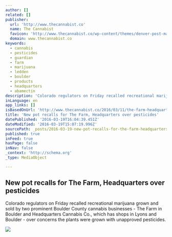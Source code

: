 ```yaml
---
author: []
related: []
publisher:
  url: 'http://www.thecannabist.co'
  name: The Cannabist
  favicon: 'http://www.thecannabist.co/wp-content/themes/denver-post-marijuana/images/touch-icon-196x196.png'
  domain: www.thecannabist.co
keywords:
  - cannabis
  - pesticides
  - guardian
  - farm
  - marijuana
  - ledden
  - boulder
  - products
  - headquarters
  - abamectin
description: 'Colorado regulators on Friday recalled recreational marijuana grown and sold by two prominent Boulder County cannabis businesses - The Farm in Boulder and Headquarters Cannabis Co., which has shops in Lyons and Boulder - over concerns the plants were grown with unapproved pesticides.'
inLanguage: en
app_links: []
isBasedOnUrl: 'http://www.thecannabist.co/2016/03/11/the-farm-headquarters-cannabis-company-pesticides-recalls/49960/'
title: 'New pot recalls for The Farm, Headquarters over pesticides'
datePublished: '2016-03-19T16:04:39.451Z'
dateModified: '2016-03-19T15:07:19.996Z'
sourcePath: _posts/2016-03-19-new-pot-recalls-for-the-farm-headquarters-over-pesticides.md
published: true
inFeed: true
hasPage: false
inNav: false
_context: 'http://schema.org'
_type: MediaObject

---
```

<article style=""><h1>New pot recalls for The Farm, Headquarters over pesticides</h1><p>Colorado regulators on Friday recalled recreational marijuana grown and sold by two prominent Boulder County cannabis businesses - The Farm in Boulder and Headquarters Cannabis Co., which has shops in Lyons and Boulder - over concerns the plants were grown with unapproved pesticides.</p><img src="http://www.thecannabist.co/wp-content/uploads/2015/10/p110.jpg" /></article>